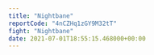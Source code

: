 ```yaml
---
title: "Nightbane"
reportCode: "4nCZHq1zGY9M32tT"
fight: "Nightbane"
date: 2021-07-01T18:55:15.468000+00:00
---
```

